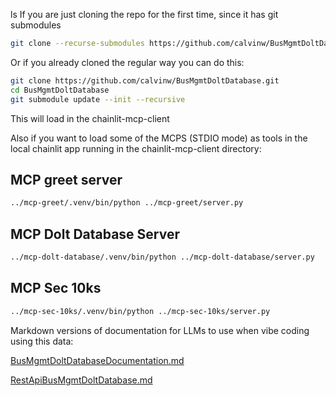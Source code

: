 ls
If you are just cloning the repo for the first time, since it has git submodules

```bash
git clone --recurse-submodules https://github.com/calvinw/BusMgmtDoltDatabase.git
```

Or if you already cloned the regular way you can do this:

```bash
git clone https://github.com/calvinw/BusMgmtDoltDatabase.git
cd BusMgmtDoltDatabase
git submodule update --init --recursive
```

This will load in the chainlit-mcp-client

Also if you want to load some of the MCPS (STDIO mode) as tools in the local chainlit app running in the chainlit-mcp-client directory:

## MCP greet server
```bash
../mcp-greet/.venv/bin/python ../mcp-greet/server.py
```

## MCP Dolt Database Server 
```bash
../mcp-dolt-database/.venv/bin/python ../mcp-dolt-database/server.py
```

## MCP Sec 10ks 
```bash
../mcp-sec-10ks/.venv/bin/python ../mcp-sec-10ks/server.py
```

Markdown versions of documentation for LLMs to use when vibe coding using this data:

[BusMgmtDoltDatabaseDocumentation.md](https://calvinw.github.io/BusMgmtDoltDatabase/docs/BusMgmtDoltDatabaseDocumentation.md)

[RestApiBusMgmtDoltDatabase.md](https://calvinw.github.io/BusMgmtDoltDatabase/docs/RestApiBusMgmtDoltDatabase.md)
